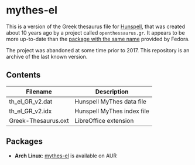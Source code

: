 # mythes-el

This is a version of the Greek thesaurus file for
[Hunspell](http://hunspell.github.io/), that was created about 10 years ago by
a project called `openthessaurus.gr`. It appears to be more up-to-date than the
[package with the same name](https://packages.fedoraproject.org/pkgs/mythes-el/)
provided by Fedora.

The project was abandoned at some time prior to 2017. This repository is an
archive of the last known version.

## Contents

| Filename            | Description                |
|---------------------|----------------------------|
| th_el_GR_v2.dat     | Hunspell MyThes data file  |
| th_el_GR_v2.idx     | Hunspell MyThes index file |
| Greek-Thesaurus.oxt | LibreOffice extension      |

## Packages

- **Arch Linux**: [mythes-el](https://aur.archlinux.org/packages/mythes-el) is
  available on AUR
